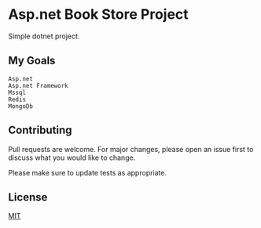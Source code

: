 # Asp.net Book Store Project

Simple dotnet project. 

## My Goals

```asp.net
Asp.net 
Asp.net Framework
Mssql
Redis
MongoDb

```

## Contributing
Pull requests are welcome. For major changes, please open an issue first to discuss what you would like to change.

Please make sure to update tests as appropriate.

## License
[MIT](https://choosealicense.com/licenses/mit/)
